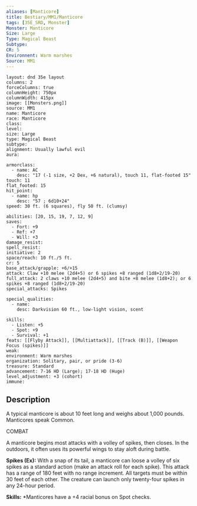 ```yaml
---
aliases: [Manticore]
title: Bestiary/MM1/Manticore
tags: [35E_SRD, Monster]
Monster: Manticore
Size: Large
Type: Magical Beast
Subtype: 
CR: 5
Environnent: Warm marshes
Source: MM1
---
```


```statblock
layout: dnd 35e layout
columns: 2
forceColumns: true
columnHeight: 750px
columnWidth: 415px
image: [[Monsters.png]]
source: MM1
name: Manticore
race: Manticore
class: 
level: 
size: Large
type: Magical Beast
subtype: 
alignment: Usually lawful evil
aura: 

armorclass:
  - name: AC
    desc: "17 (-1 size, +2 Dex, +6 natural), touch 11, flat-footed 15"
touch: 11
flat_footed: 15
hit_point:
  - name: hp
    desc: "57 ; 6d10+24"
speed: 30 ft. (6 squares), fly 50 ft. (clumsy)

abilities: [20, 15, 19, 7, 12, 9]
saves:
  - Fort: +9
  - Ref: +7
  - Will: +3
damage_resist: 
spell_resist: 
initiative: 2
space/reach: 10 ft./5 ft.
cr: 5
base_attack/grapple: +6/+15
attack: Claw +10 melee (2d4+5) or 6 spikes +8 ranged (1d8+2/19-20)
full_attack: 2 claws +10 melee (2d4+5) and bite +8 melee (1d8+2); or 6 spikes +8 ranged (1d8+2/19-20)
special_attacks: Spikes

special_qualities:
  - name: 
    desc: Darkvision 60 ft., low-light vision, scent

skills:
  - Listen: +5
  - Spot: +9
  - Survival: +1
feats: [[Flyby Attack]], [[Multiattack]], [[Track (B)]], [[Weapon Focus (spikes)]]
weak: 
environment: Warm marshes
organization: Solitary, pair, or pride (3-6)
treasure: Standard
advancement: 7-16 HD (Large); 17-18 HD (Huge)
level_adjustment: +3 (cohort)
immune: 
```

## Description

<p>A typical manticore is about 10 feet long and weighs about 1,000 pounds. Manticores speak Common.</p>
<p>COMBAT</p>
<p>A manticore begins most attacks with a volley of spikes, then closes. In the outdoors, it often uses its powerful wings to stay aloft during battle.</p>
<p>
            <b>Spikes (Ex):</b> With a snap of its tail, a manticore can loose a volley of six spikes as a standard action (make an attack roll for each spike). This attack has a range of 180 feet with no range increment. All targets must be within 30 feet of each other. The creature can launch only twenty-four spikes in any 24-hour period.</p>
<p>
            <b>Skills:</b> *Manticores have a +4 racial bonus on Spot checks.</p>
